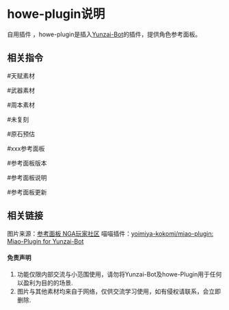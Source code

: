 # howe-plugin说明

自用插件 ，howe-plugin是插入[Yunzai-Bot](https://github.com/Le-niao/Yunzai-Bot)的插件，提供角色参考面板。


## 相关指令 

#天赋素材

#武器素材

#周本素材

#未复刻

#原石预估

#xxx参考面板

#参考面板版本

#参考面板说明

#参考面板更新

## 相关链接

图片来源：[参考面板 NGA玩家社区](https://bbs.nga.cn/read.php?tid=25843014)
喵喵插件：[yoimiya-kokomi/miao-plugin: Miao-Plugin for Yunzai-Bot](https://github.com/yoimiya-kokomi/miao-plugin)

#### 免责声明
1. 功能仅限内部交流与小范围使用，请勿将Yunzai-Bot及howe-Plugin用于任何以盈利为目的的场景.
2. 图片与其他素材均来自于网络，仅供交流学习使用，如有侵权请联系，会立即删除.
